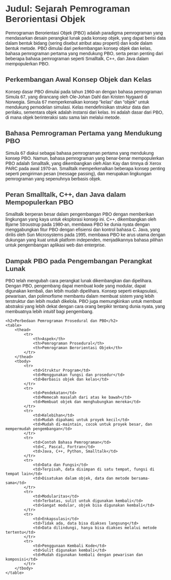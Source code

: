 <!DOCTYPE html>
<html lang="id">
<head>
    <meta charset="UTF-8">
    <meta name="viewport" content="width=device-width, initial-scale=1.0">
    <title>Tugas PBO</title>
    <style>
        body {
            font-family: Arial, sans-serif;
            margin: 20px;
        }
        h1, h2 {
            color: #333;
        }
        table {
            width: 100%;
            border-collapse: collapse;
        }
        th, td {
            border: 1px solid #ddd;
            padding: 8px;
            text-align: left;
        }
        th {
            background-color: #f2f2f2;
        }
    </style>
</head>
<body>
    <h1>Judul: Sejarah Pemrograman Berorientasi Objek</h1>
    <p>Pemrograman Berorientasi Objek (PBO) adalah paradigma pemrograman yang mendasarkan desain perangkat lunak pada konsep objek, yang dapat berisi data dalam bentuk bidang (sering disebut atribut atau properti) dan kode dalam bentuk metode. PBO dimulai dari perkembangan konsep objek dan kelas, bahasa pemrograman pertama yang mendukung PBO, serta peran penting dari beberapa bahasa pemrograman seperti Smalltalk, C++, dan Java dalam mempopulerkan PBO.</p>
    <h2>Perkembangan Awal Konsep Objek dan Kelas</h2>
    <p>Konsep dasar PBO dimulai pada tahun 1960-an dengan bahasa pemrograman Simula 67, yang dirancang oleh Ole-Johan Dahl dan Kristen Nygaard di Norwegia. Simula 67 memperkenalkan konsep "kelas" dan "objek" untuk mendukung pemodelan simulasi. Kelas mendefinisikan struktur data dan perilaku, sementara objek adalah instansi dari kelas. Ini adalah dasar dari PBO, di mana objek berinteraksi satu sama lain melalui metode.</p>  
    <h2>Bahasa Pemrograman Pertama yang Mendukung PBO</h2>
    <p>Simula 67 diakui sebagai bahasa pemrograman pertama yang mendukung konsep PBO. Namun, bahasa pemrograman yang benar-benar mempopulerkan PBO adalah Smalltalk, yang dikembangkan oleh Alan Kay dan timnya di Xerox PARC pada awal 1970-an. Smalltalk memperkenalkan beberapa konsep penting seperti pengiriman pesan (message passing), dan merupakan lingkungan pemrograman yang sepenuhnya berbasis objek.</p>   
    <h2>Peran Smalltalk, C++, dan Java dalam Mempopulerkan PBO</h2>
    <p>Smalltalk berperan besar dalam pengembangan PBO dengan memberikan lingkungan yang kaya untuk eksplorasi konsep ini. C++, dikembangkan oleh Bjarne Stroustrup pada 1980-an, membawa PBO ke dunia nyata dengan menggabungkan fitur PBO dengan efisiensi dan kontrol bahasa C. Java, yang dirilis oleh Sun Microsystems pada 1995, membawa PBO ke arus utama dengan dukungan yang kuat untuk platform independen, menjadikannya bahasa pilihan untuk pengembangan aplikasi web dan enterprise.</p>   
    <h2>Dampak PBO pada Pengembangan Perangkat Lunak</h2>
    <p>PBO telah mengubah cara perangkat lunak dikembangkan dan dipelihara. Dengan PBO, pengembang dapat membuat kode yang modular, dapat digunakan kembali, dan lebih mudah dipelihara. Konsep seperti enkapsulasi, pewarisan, dan polimorfisme membantu dalam membuat sistem yang lebih terstruktur dan lebih mudah dikelola. PBO juga memungkinkan untuk membuat abstraksi yang lebih dekat dengan cara orang berpikir tentang dunia nyata, yang membuatnya lebih intuitif bagi pengembang.</p>

    <h2>Perbedaan Pemrograman Prosedural dan PBO</h2>
    <table>
        <thead>
            <tr>
                <th>Aspek</th>
                <th>Pemrograman Prosedural</th>
                <th>Pemrograman Berorientasi Objek</th>
            </tr>
        </thead>
        <tbody>
            <tr>
                <td>Struktur Program</td>
                <td>Menggunakan fungsi dan prosedur</td>
                <td>Berbasis objek dan kelas</td>
            </tr>
            <tr>
                <td>Pendekatan</td>
                <td>Memecah masalah dari atas ke bawah</td>
                <td>Membuat objek dan menghubungkan mereka</td>
            </tr>
            <tr>
                <td>Kelebihan</td>
                <td>Mudah dipahami untuk proyek kecil</td>
                <td>Mudah di-maintain, cocok untuk proyek besar, dan mempermudah pengembangan</td>
            </tr>
            <tr>
                <td>Contoh Bahasa Pemrograman</td>
                <td>C, Pascal, Fortran</td>
                <td>Java, C++, Python, Smalltalk</td>
            </tr>
            <tr>
                <td>Data dan Fungsi</td>
                <td>Terpisah, data disimpan di satu tempat, fungsi di tempat lain</td>
                <td>Disatukan dalam objek, data dan metode bersama-sama</td>
            </tr>
            <tr>
                <td>Modularitas</td>
                <td>Terbatas, sulit untuk digunakan kembali</td>
                <td>Sangat modular, objek bisa digunakan kembali</td>
            </tr>
            <tr>
                <td>Enkapsulasi</td>
                <td>Tidak ada, data bisa diakses langsung</td>
                <td>Data dilindungi, hanya bisa diakses melalui metode tertentu</td>
            </tr>
            <tr>
                <td>Penggunaan Kembali Kode</td>
                <td>Sulit digunakan kembali</td>
                <td>Mudah digunakan kembali dengan pewarisan dan komposisi</td>
            </tr>
        </tbody>
    </table>
</body>
</html>
